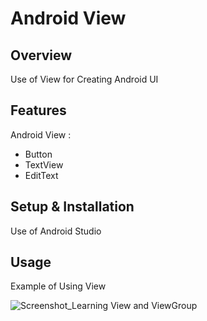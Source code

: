 # Android View

## Overview
Use of View for Creating Android UI

## Features
Android View :
- Button
- TextView
- EditText

## Setup & Installation 
Use of Android Studio

## Usage
Example of Using View

![Screenshot_Learning View and ViewGroup](https://user-images.githubusercontent.com/56164259/68088598-59b20f80-fe93-11e9-852d-100761101929.png)
